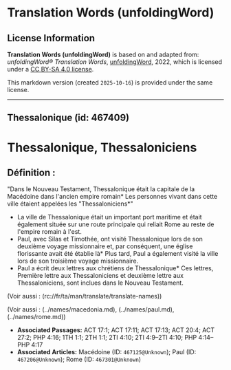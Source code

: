# Translation Words (unfoldingWord)

## License Information

**Translation Words (unfoldingWord)** is based on and adapted from: _unfoldingWord® Translation Words_, [unfoldingWord](https://unfoldingword.org/utw), 2022, which is licensed under a [CC BY-SA 4.0 license](https://creativecommons.org/licenses/by-sa/4.0/legalcode.en).

This markdown version (created `2025-10-16`) is provided under the same license.



--------------------------------

## Thessalonique (id: 467409)

Thessalonique, Thessaloniciens
==============================

Définition :
------------

"Dans le Nouveau Testament, Thessalonique était la capitale de la Macédoine dans l'ancien empire romain\* Les personnes vivant dans cette ville étaient appelées les "Thessaloniciens\*"

* La ville de Thessalonique était un important port maritime et était également située sur une route principale qui reliait Rome au reste de l'empire romain à l'est.
* Paul, avec Silas et Timothée, ont visité Thessalonique lors de son deuxième voyage missionnaire et, par conséquent, une église florissante avait été établie là\* Plus tard, Paul a également visité la ville lors de son troisième voyage missionnaire.
* Paul a écrit deux lettres aux chrétiens de Thessalonique\* Ces lettres, Première lettre aux Thessaloniciens et deuxième lettre aux Thessaloniciens, sont inclues dans le Nouveau Testament.

(Voir aussi : (rc://fr/ta/man/translate/translate\-names))

(Voir aussi : (../names/macedonia.md), (../names/paul.md), (../names/rome.md))

* **Associated Passages:** ACT 17:1; ACT 17:11; ACT 17:13; ACT 20:4; ACT 27:2; PHP 4:16; 1TH 1:1; 2TH 1:1; 2TI 4:10; 2TI 4:9–2TI 4:10; PHP 4:14–PHP 4:17
* **Associated Articles:** Macédoine (ID: `467125@Unknown`); Paul (ID: `467206@Unknown`); Rome (ID: `467301@Unknown`)

